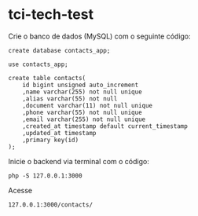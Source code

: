 # tci-tech-test

Crie o banco de dados (MySQL) com o seguinte código:

```
create database contacts_app;
       
use contacts_app;

create table contacts(
    id bigint unsigned auto_increment
    ,name varchar(255) not null unique
    ,alias varchar(55) not null
    ,document varchar(11) not null unique
    ,phone varchar(55) not null unique
    ,email varchar(255) not null unique
    ,created_at timestamp default current_timestamp
    ,updated_at timestamp
    ,primary key(id)
);
```
 
Inicie o backend via terminal com o código: 
``` 
php -S 127.0.0.1:3000
```

Acesse 
```
127.0.0.1:3000/contacts/
```

